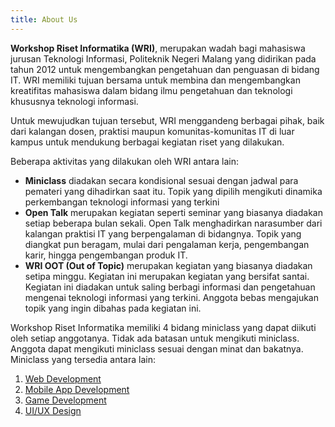 ```yaml
---
title: About Us
---
```


**Workshop Riset Informatika (WRI)**, merupakan wadah bagi mahasiswa jurusan Teknologi Informasi, Politeknik Negeri Malang yang didirikan pada tahun 2012 untuk mengembangkan pengetahuan dan penguasan di bidang IT.
WRI memiliki tujuan bersama untuk membina dan mengembangkan kreatifitas mahasiswa dalam bidang ilmu pengetahuan dan teknologi khususnya teknologi informasi.

Untuk mewujudkan tujuan tersebut, WRI menggandeng berbagai pihak, baik dari kalangan dosen, praktisi maupun komunitas-komunitas IT di luar kampus untuk mendukung berbagai kegiatan riset yang dilakukan.

Beberapa aktivitas yang dilakukan oleh WRI antara lain:

- **Miniclass** diadakan secara kondisional sesuai dengan jadwal para pemateri yang dihadirkan saat itu. Topik yang dipilih mengikuti dinamika perkembangan teknologi informasi yang terkini
- **Open Talk** merupakan kegiatan seperti seminar yang biasanya diadakan setiap beberapa bulan sekali. Open Talk menghadirkan narasumber dari kalangan praktisi IT yang berpengalaman di bidangnya. Topik yang diangkat pun beragam, mulai dari pengalaman kerja, pengembangan karir, hingga pengembangan produk IT.
- **WRI OOT (Out of Topic)** merupakan kegiatan yang biasanya diadakan setipa minggu. Kegiatan ini merupakan kegiatan yang bersifat santai. Kegiatan ini diadakan untuk saling berbagi informasi dan pengetahuan mengenai teknologi informasi yang terkini. Anggota bebas mengajukan topik yang ingin dibahas pada kegiatan ini.

Workshop Riset Informatika memiliki 4 bidang miniclass yang dapat diikuti oleh setiap anggotanya. Tidak ada batasan untuk mengikuti miniclass. Anggota dapat mengikuti miniclass sesuai dengan minat dan bakatnya. Miniclass yang tersedia antara lain:

1. [Web Development](/miniclass/web)
2. [Mobile App Development](/miniclass/mobile)
3. [Game Development](/miniclass/game)
4. [UI/UX Design](/miniclass/ui-ux)
